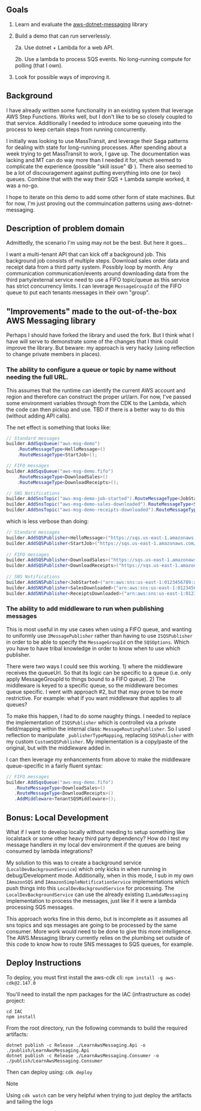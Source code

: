 ## Goals

1. Learn and evaluate the [aws-dotnet-messaging](https://github.com/awslabs/aws-dotnet-messaging) library
2. Build a demo that can run serverlessly.

   2a. Use dotnet + Lambda for a web API.

   2b. Use a lambda to process SQS events. No long-running compute for polling (that I own).
3. Look for possible ways of improving it.

## Background

I have already written some functionality in an existing system that leverage AWS Step Functions. Works well, but I
don't like to be so closely coupled to that service. Additionally I needed to introduce some queueing into the process
to keep certain steps from running concurrently.

I initially was looking to use MassTransit, and leverage their Saga patterns for dealing with state for long-running
processes. After spending about a week trying to get MassTransit to work, I gave up. The documentation was lacking and
MT can do way more than I needed it for, which seemed to complicate the experience (possible "skill issue" 😄 ). There
also seemed to be a lot of discouragement against putting everything into one (or two) queues. Combine that with the way
their SQS + Lambda sample worked, it was a no-go.

I hope to iterate on this demo to add some other form of state machines. But for now, I'm just proving out the
commuincation patterns using aws-dotnet-messaging.

## Description of problem domain

Admittedly, the scenario I'm using may not be the best. But here it goes...

I want a multi-tenant API that can kick off a background job. This background job consists of multiple steps. Download
sales order data and receipt data from a third party system. Possibly loop by month. Any communication
communication/events around downloading data from the third party/external service need to use a FIFO topic/queue as
this service has strict concurrency limits. I can leverage `MessageGroupId` of the FIFO queue to put each tenants
messages in their own "group".

## "Improvements" made to the out-of-the-box AWS Messaging library

Perhaps I should have forked the library and used the fork. But I think what I have will serve to demonstrate some of
the changes that I think could improve the library. But beware: my approach is very hacky (using reflection to change
private members in places).

### The ability to configure a queue or topic by name without needing the full URL.

This assumes that the runtime can identify the current AWS account and region and therefore can construct the proper
url/arn.
For now, I've passed some environment variables through from the CDK to the Lambda, which the code can then pickup
and use. TBD if there is a better way to do this (without adding API calls).

The net effect is something that looks like:

```csharp
// Standard messages
builder.AddSqsQueue("aws-msg-demo")
    .RouteMessageType<HelloMessage>()
    .RouteMessageType<StartJob>();

// FIFO messages
builder.AddSqsQueue("aws-msg-demo.fifo")
    .RouteMessageType<DownloadSales>()
    .RouteMessageType<DownloadReceipts>();

// SNS Notifications
builder.AddSnsTopic("aws-msg-demo-job-started").RouteMessageType<JobStarted>();
builder.AddSnsTopic("aws-msg-demo-sales-downloaded").RouteMessageType<SalesDownloaded>();
builder.AddSnsTopic("aws-msg-demo-receipts-downloaded").RouteMessageType<ReceiptsDownloaded>();
```

which is less verbose than doing:

```csharp
// Standard messages
builder.AddSQSPublisher<HelloMessage>("https://sqs.us-east-1.amazonaws.com/0123456789/aws-msg-demo");
builder.AddSQSPublisher<StartJob>("https://sqs.us-east-1.amazonaws.com/0123456789/aws-msg-demo");
  
// FIFO messages
builder.AddSQSPublisher<DownloadSales>("https://sqs.us-east-1.amazonaws.com/0123456789/aws-msg-demo.fifo");
builder.AddSQSPublisher<DownloadReceipts>("https://sqs.us-east-1.amazonaws.com/0123456789/aws-msg-demo.fifo");
  
// SNS Notifications
builder.AddSNSPublisher<JobStarted>("arn:aws:sns:us-east-1:0123456789:aws-msg-demo-job-started");
builder.AddSNSPublisher<SalesDownloaded>("arn:aws:sns:us-east-1:0123456789:aws-msg-demo-sales-downloaded");
builder.AddSNSPublisher<ReceiptsDownloaded>("arn:aws:sns:us-east-1:0123456789:aws-msg-demo-receipts-downloaded");
```

### The ability to add middleware to run when publishing messages

This is most useful in my use cases when using a FIFO queue, and wanting to uniformly use `IMessagePublisher` rather
than
having to use `ISQSPublisher` in order to be able to specify the `MessageGroupId` on the `SQSOptions`. Which you have to
have tribal knowledge in order to know when to use which publisher.

There were two ways I could see this working. 1) where the middleware receives the queueUrl. So that its logic can be
specific to a queue (i.e. only apply MessageGroupId to things bound to a FIFO queue). 2) The middleware is keyed to a
specific queue, so the middleware becomes queue specific. I went with approach #2, but that may prove to be more
restrictive. For example: what if you want middleware that applies to all queues?

To make this happen, I had to do some naughty things. I needed to replace the implementation of `ISQSPublisher` which is
controlled via a private field/mapping within the internal class: `MessageRoutingPublisher`. So I used reflection to
manipulate `_publisherTypeMapping`, replacing `SQSPublisher` with my custom `CustomSQSPublisher`. My implementation is a
copy/paste of the original, but with the middleware added in.

I can then leverage my enhancements from above to make the middleware queue-specific in a fairly fluent syntax:

```csharp
// FIFO messages
builder.AddSqsQueue("aws-msg-demo.fifo")
   .RouteMessageType<DownloadSales>()
   .RouteMessageType<DownloadReceipts>()
   .AddMiddleware<TenantSQSMiddleware>();
```

## Bonus: Local Development

What if I want to develop locally without needing to setup something like localstack or some other heavy third party
dependency?
How do I test my message handlers in my local dev environment if the queues are being consumed by lambda integrations?

My solution to this was to create a background service (`LocalDevBackgroundService`) which only kicks in when running in
debug/Development mode. Additionally, when in this mode, I sub in my own `IAmazonSQS`
and `IAmazonSimpleNotificationService` implementations which push things into this `LocalDevBackgroundService` for
processing. The `LocalDevBackgroundService` can use the already existing `ILambdaMessaging` implementation to process the
messages, just like if it were a lambda processing SQS messages.

This approach works fine in this demo, but is incomplete as it assumes all sns topics and sqs messages are going to be
processed by the same consumer. More work would need to be done to give this more intelligence. The AWS.Messaging
library currently relies on the plumbing set outside of this code to know how to route SNS messages to SQS queues, for
example.

## Deploy Instructions

To deploy, you must first install the aws-cdk cli: `npm install -g aws-cdk@2.147.0`

You'll need to install the npm packages for the IAC (infrastructure as code) project:

```shell
cd IAC
npm install
```

From the root directory, run the following commands to build the required artifacts:

```shell
dotnet publish -c Release ./LearnAwsMessaging.Api -o ./publish/LearnAwsMessaging.Api
dotnet publish -c Release ./LearnAwsMessaging.Consumer -o ./publish/LearnAwsMessaging.Consumer
```

Then can deploy using: `cdk deploy`

> [!NOTE]
> Using `cdk watch` can be very helpful when trying to just deploy the artifacts and tailing the logs

